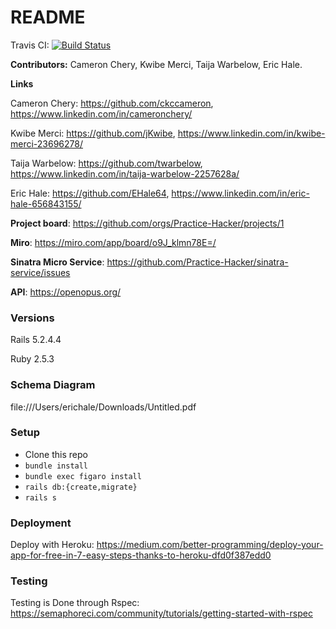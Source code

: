 # README

Travis CI: [![Build Status](https://travis-ci.com/Practice-Hacker/main-app.svg?branch=master)](https://travis-ci.com/Practice-Hacker/main-app)


**Contributors:** Cameron Chery, Kwibe Merci, Taija Warbelow, Eric Hale.

**Links** 

Cameron Chery: https://github.com/ckccameron, https://www.linkedin.com/in/cameronchery/

Kwibe Merci: https://github.com/jKwibe, https://www.linkedin.com/in/kwibe-merci-23696278/

Taija Warbelow: https://github.com/twarbelow, https://www.linkedin.com/in/taija-warbelow-2257628a/

Eric Hale: https://github.com/EHale64, https://www.linkedin.com/in/eric-hale-656843155/



**Project board**: https://github.com/orgs/Practice-Hacker/projects/1

**Miro**: https://miro.com/app/board/o9J_klmn78E=/

**Sinatra Micro Service**: https://github.com/Practice-Hacker/sinatra-service/issues

**API**: https://openopus.org/


### Versions

Rails 5.2.4.4

Ruby 2.5.3

### Schema Diagram

file:///Users/erichale/Downloads/Untitled.pdf

### Setup

- Clone this repo
- `bundle install`
- `bundle exec figaro install`
- `rails db:{create,migrate}`
- `rails s`

### Deployment

Deploy with Heroku: https://medium.com/better-programming/deploy-your-app-for-free-in-7-easy-steps-thanks-to-heroku-dfd0f387edd0

### Testing

Testing is Done through Rspec: https://semaphoreci.com/community/tutorials/getting-started-with-rspec




